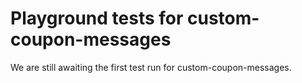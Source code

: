 # Playground tests for custom-coupon-messages
We are still awaiting the first test run for custom-coupon-messages.
